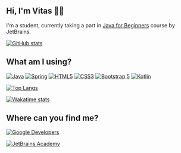 ## Hi, I'm Vitas 👋🏻

I'm a student, currently taking a part in [Java for Beginners](https://hyperskill.org/tracks/8) course by JetBrains.

[![GitHub stats](https://github-readme-stats.vercel.app/api?username=vitassalvantes&count_private=true&show_icons=true&theme=dark)](#)

## What am I using?

[![Java](https://img.shields.io/badge/JAVA-black?style=for-the-badge&logo=java)](https://www.oracle.com/java/)
[![Spring](https://img.shields.io/badge/SPRING-black?style=for-the-badge&logo=spring)](https://spring.io/)
[![HTML5](https://img.shields.io/badge/HTML5-black?style=for-the-badge&logo=html5)](https://html.spec.whatwg.org/multipage/)
[![CSS3](https://img.shields.io/badge/CSS3-black?style=for-the-badge&logo=css3)](https://www.w3.org/Style/CSS/Overview.en.html)
[![Bootstrap 5](https://img.shields.io/badge/BOOTSTRAP_5-black?style=for-the-badge&logo=bootstrap)](https://getbootstrap.com/)
[![Kotlin](https://img.shields.io/badge/KOTLIN-black?style=for-the-badge&logo=kotlin)](https://kotlinlang.org/)

[![Top Langs](https://github-readme-stats.vercel.app/api/top-langs/?username=vitassalvantes&hide=css&theme=dark)](#What-am-I-using?)

[![Wakatime stats](https://github-readme-stats.vercel.app/api/wakatime?username=VitasSalvantes&theme=dark)](https://wakatime.com/dashboard)

## Where can you find me?

[![Google Developers](https://img.shields.io/badge/GOOGLE_DEVELOPERS-black?style=for-the-badge&logo=android)](https://g.dev/vitas-salvantes)

[![JetBrains Academy](https://img.shields.io/badge/JETBRAINS_ACADEMY-black?style=for-the-badge&logo=jetbrains)](https://hyperskill.org/profile/123362511)
